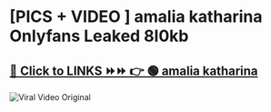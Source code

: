 
 # [PICS + VIDEO ] amalia katharina Onlyfans Leaked 8l0kb

## <h2><a href="https://clipsfans.com/amalia_katharina&ref=git">🔗 Click to LINKS ⏩⏩ 👉 🟢 amalia katharina </a></h2>

<a href="https://clipsfans.com/amalia_katharina&ref=git" rel="nofollow" data-target="animated-image.originalLink"><img src="https://i.ibb.co.com/xMMVF88/686577567.gif" alt="Viral Video Original" style="max-width: 100%; display: inline-block;" data-target="animated-image.originalImage"></a>

